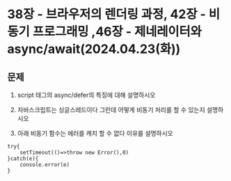 # 38장 - 브라우저의 렌더링 과정, 42장 - 비동기 프로그래밍 ,46장 - 제네레이터와 async/await(2024.04.23(화))

## 문제

1. script 태그의 async/defer의 특징에 대해 설명하시오

2. 자바스크립트는 싱글스레드이다 그런데 어떻게 비동기 처리를 할 수 있는지 설명하시오

3. 아래 비동기 함수는 에러를 캐치 할 수 없다 이유를 설명하시오

```
try{
    setTimeout(()=>throw new Error(),0)
}catch(e){
    console.error(e)
}
```
